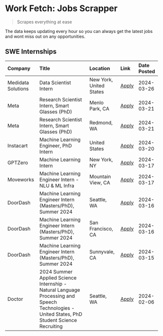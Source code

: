 # Work Fetch: Jobs Scrapper
> Scrapes everything at ease

The data keeps updating every hour so you can always get the latest jobs and wont miss out on any opportunities.

## SWE Internships
<!--START_SECTION:workfetch-->
| Company            | Title                                                                                                                                        | Location                | Link                                                                                                                                                                                                                                                                                                                                                | Date Posted   |
|:-------------------|:---------------------------------------------------------------------------------------------------------------------------------------------|:------------------------|:----------------------------------------------------------------------------------------------------------------------------------------------------------------------------------------------------------------------------------------------------------------------------------------------------------------------------------------------------|:--------------|
| Medidata Solutions | Data Scientist Intern                                                                                                                        | New York, United States | [Apply](https://www.linkedin.com/jobs/view/data-scientist-intern-at-medidata-solutions-3810253704?position=13&pageNum=0&refId=68Nwo4KUNGyMngqo1V2wFQ%3D%3D&trackingId=9ho01Cd4mnoAvSceX6mUAw%3D%3D&trk=public_jobs_jserp-result_search-card)                                                                                                        | 2024-03-26    |
| Meta               | Research Scientist Intern, Smart Glasses (PhD)                                                                                               | Menlo Park, CA          | [Apply](https://www.linkedin.com/jobs/view/research-scientist-intern-smart-glasses-phd-at-meta-3811308332?position=9&pageNum=0&refId=68Nwo4KUNGyMngqo1V2wFQ%3D%3D&trackingId=rB5zCBfYN2l3IgmEqOl4wQ%3D%3D&trk=public_jobs_jserp-result_search-card)                                                                                                 | 2024-03-21    |
| Meta               | Research Scientist Intern, Smart Glasses (PhD)                                                                                               | Redmond, WA             | [Apply](https://www.linkedin.com/jobs/view/research-scientist-intern-smart-glasses-phd-at-meta-3811304794?position=12&pageNum=0&refId=68Nwo4KUNGyMngqo1V2wFQ%3D%3D&trackingId=jsR0Sg%2BnQf3eUZ0Cpnz2%2BQ%3D%3D&trk=public_jobs_jserp-result_search-card)                                                                                            | 2024-03-21    |
| Instacart          | Machine Learning Engineer, PhD Intern                                                                                                        | United States           | [Apply](https://www.linkedin.com/jobs/view/machine-learning-engineer-phd-intern-at-instacart-3815634369?position=8&pageNum=0&refId=68Nwo4KUNGyMngqo1V2wFQ%3D%3D&trackingId=IKOeNUkGnNLn1lhoIrLpjg%3D%3D&trk=public_jobs_jserp-result_search-card)                                                                                                   | 2024-03-20    |
| GPTZero            | Machine Learning Intern                                                                                                                      | New York, NY            | [Apply](https://www.linkedin.com/jobs/view/machine-learning-intern-at-gptzero-3860723963?position=4&pageNum=0&refId=68Nwo4KUNGyMngqo1V2wFQ%3D%3D&trackingId=LQELMiqxPnov3%2Fdxt3iRzw%3D%3D&trk=public_jobs_jserp-result_search-card)                                                                                                                | 2024-03-17    |
| Moveworks          | Machine Learning Engineer Intern - NLU & ML Infra                                                                                            | Mountain View, CA       | [Apply](https://www.linkedin.com/jobs/view/machine-learning-engineer-intern-nlu-ml-infra-at-moveworks-3792404577?position=10&pageNum=0&refId=68Nwo4KUNGyMngqo1V2wFQ%3D%3D&trackingId=TwOA9RUyjQHIQwt9omCuJw%3D%3D&trk=public_jobs_jserp-result_search-card)                                                                                         | 2024-03-17    |
| DoorDash           | Machine Learning Engineer Intern (Masters/PhD), Summer 2024                                                                                  | Seattle, WA             | [Apply](https://www.linkedin.com/jobs/view/machine-learning-engineer-intern-masters-phd-summer-2024-at-doordash-3736455966?position=7&pageNum=0&refId=68Nwo4KUNGyMngqo1V2wFQ%3D%3D&trackingId=JZQWhjAjsG%2FbQW6ZHmv1QA%3D%3D&trk=public_jobs_jserp-result_search-card)                                                                              | 2024-03-16    |
| DoorDash           | Machine Learning Engineer Intern (Masters/PhD), Summer 2024                                                                                  | San Francisco, CA       | [Apply](https://www.linkedin.com/jobs/view/machine-learning-engineer-intern-masters-phd-summer-2024-at-doordash-3736457737?position=11&pageNum=0&refId=68Nwo4KUNGyMngqo1V2wFQ%3D%3D&trackingId=V0I2VF85YbkglDZtFMDW3g%3D%3D&trk=public_jobs_jserp-result_search-card)                                                                               | 2024-03-16    |
| DoorDash           | Machine Learning Engineer Intern (Masters/PhD), Summer 2024                                                                                  | Sunnyvale, CA           | [Apply](https://www.linkedin.com/jobs/view/machine-learning-engineer-intern-masters-phd-summer-2024-at-doordash-3736454973?position=14&pageNum=0&refId=68Nwo4KUNGyMngqo1V2wFQ%3D%3D&trackingId=Qe2aLi%2BKn4yTE58JeVIh2A%3D%3D&trk=public_jobs_jserp-result_search-card)                                                                             | 2024-03-15    |
| Doctor             | 2024 Summer Applied Science Internship - Natural Language Processing and Speech Technologies - United States, PhD Student Science Recruiting | Seattle, WA             | [Apply](https://www.linkedin.com/jobs/view/2024-summer-applied-science-internship-natural-language-processing-and-speech-technologies-united-states-phd-student-science-recruiting-at-doctor-3819405754?position=3&pageNum=0&refId=68Nwo4KUNGyMngqo1V2wFQ%3D%3D&trackingId=CIAS9o%2BFtLNtinOr5GBPUA%3D%3D&trk=public_jobs_jserp-result_search-card) | 2024-02-06    |
<!--END_SECTION:workfetch-->
